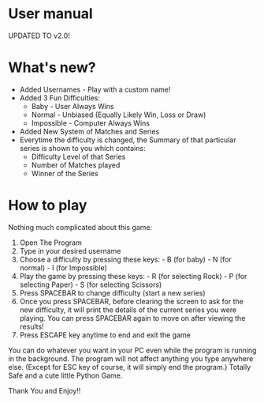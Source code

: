# User manual
UPDATED TO v2.0!

# What's new?
- Added Usernames - Play with a custom name!
- Added 3 Fun Difficulties:
    - Baby - User Always Wins
    - Normal - Unbiased (Equally Likely Win, Loss or Draw)
    - Impossible - Computer Always Wins
- Added New System of Matches and Series
- Everytime the difficulty is changed, the Summary of that particular series is shown to you which contains:
    - Difficulty Level of that Series
    - Number of Matches played
    - Winner of the Series 
    

# How to play 
Nothing much complicated about this game:
1. Open The Program
2. Type in your desired username
3. Choose a difficulty by pressing these keys:
       - B (for baby)
       - N (for normal)
       - I (for Impossible)
4. Play the game by pressing these keys:
       - R (for selecting Rock)
       - P (for selecting Paper)
       - S (for selecting Scissors)
5. Press SPACEBAR to change difficulty (start a new series)
6. Once you press SPACEBAR, before clearing the screen to ask for the new difficulty, it will print the details of the current series you were playing.
   You can press SPACEBAR again to move on after viewing the results!
7. Press ESCAPE key anytime to end and exit the game

You can do whatever you want in your PC even while the program is running in the background. The program will not affect anything you type anywhere else.
(Except for ESC key of course, it will simply end the program.)
 Totally Safe and a cute little Python Game.

Thank You and Enjoy!!
